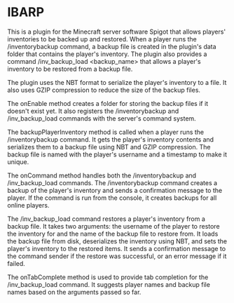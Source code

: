 # IBARP

This is a plugin for the Minecraft server software Spigot that allows players' inventories to be backed up and restored. When a player runs the /inventorybackup command, a backup file is created in the plugin's data folder that contains the player's inventory. The plugin also provides a command /inv_backup_load <username> <backup_name> that allows a player's inventory to be restored from a backup file.

The plugin uses the NBT format to serialize the player's inventory to a file. It also uses GZIP compression to reduce the size of the backup files.

The onEnable method creates a folder for storing the backup files if it doesn't exist yet. It also registers the /inventorybackup and /inv_backup_load commands with the server's command system.

The backupPlayerInventory method is called when a player runs the /inventorybackup command. It gets the player's inventory contents and serializes them to a backup file using NBT and GZIP compression. The backup file is named with the player's username and a timestamp to make it unique.

The onCommand method handles both the /inventorybackup and /inv_backup_load commands. The /inventorybackup command creates a backup of the player's inventory and sends a confirmation message to the player. If the command is run from the console, it creates backups for all online players.

The /inv_backup_load command restores a player's inventory from a backup file. It takes two arguments: the username of the player to restore the inventory for and the name of the backup file to restore from. It loads the backup file from disk, deserializes the inventory using NBT, and sets the player's inventory to the restored items. It sends a confirmation message to the command sender if the restore was successful, or an error message if it failed.

The onTabComplete method is used to provide tab completion for the /inv_backup_load command. It suggests player names and backup file names based on the arguments passed so far.
